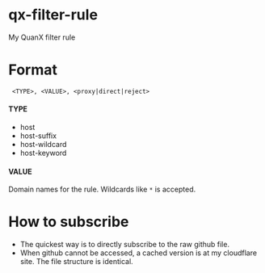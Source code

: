 # qx-filter-rule
My QuanX filter rule

# Format
` <TYPE>, <VALUE>, <proxy|direct|reject>`

#### TYPE
- host
- host-suffix
- host-wildcard
- host-keyword

#### VALUE
Domain names for the rule. Wildcards like `*` is accepted. 

# How to subscribe
- The quickest way is to directly subscribe to the raw github file.
- When github cannot be accessed, a cached version is at my cloudflare site. The file structure is identical. 
